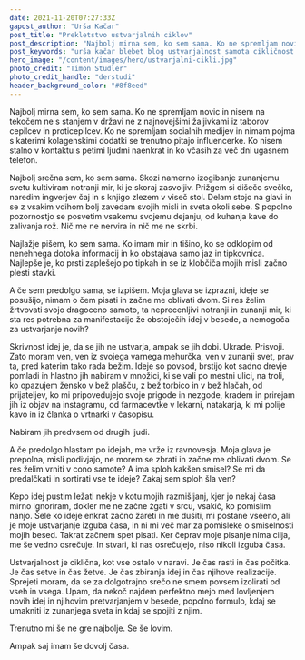 ```yaml
---
date: 2021-11-20T07:27:33Z
gapost_author: "Urša Kačar"
post_title: "Prekletstvo ustvarjalnih ciklov"
post_description: "Najbolj mirna sem, ko sem sama. Ko ne spremljam novic in nisem na tekočem ne s stanjem v državi ne z najnovejšimi žaljivkami iz taborov cepilcev in proticepilcev. Ko ne spremljam socialnih medijev in nimam pojma s katerimi kolagenskimi dodatki se trenutno pitajo influencerke. Ko nisem stalno v kontaktu s petimi ljudmi naenkrat in ko včasih za več dni ugasnem telefon."
post_keywords: "urša kačar blebet blog ustvarjalnost samota cikličnost pisanje ideje"
hero_image: "/content/images/hero/ustvarjalni-cikli.jpg"
photo_credit: "Timon Studler"
photo_credit_handle: "derstudi"
header_background_color: "#8f8eed"
---
```


Najbolj mirna sem, ko sem sama. Ko ne spremljam novic in nisem na tekočem ne s stanjem v državi ne z najnovejšimi žaljivkami iz taborov cepilcev in proticepilcev. Ko ne spremljam socialnih medijev in nimam pojma s katerimi kolagenskimi dodatki se trenutno pitajo influencerke. Ko nisem stalno v kontaktu s petimi ljudmi naenkrat in ko včasih za več dni ugasnem telefon.

Najbolj srečna sem, ko sem sama. Skozi namerno izogibanje zunanjemu svetu kultiviram notranji mir, ki je skoraj zasvoljiv. Prižgem si dišečo svečko, naredim ingverjev čaj in s knjigo zlezem v viseč stol. Delam stojo na glavi in se z vsakim vdihom bolj zavedam svojih misli in sveta okoli sebe. S popolno pozornostjo se posvetim vsakemu svojemu dejanju, od kuhanja kave do zalivanja rož. Nič me ne nervira in nič me ne skrbi.

Najlažje pišem, ko sem sama. Ko imam mir in tišino, ko se odklopim od nenehnega dotoka informacij in ko obstajava samo jaz in tipkovnica. Najlepše je, ko prsti zaplešejo po tipkah in se iz klobčiča mojih misli začno plesti stavki.

A če sem predolgo sama, se izpišem. Moja glava se izprazni, ideje se posušijo, nimam o čem pisati in začne me oblivati dvom. Si res želim žrtvovati svojo dragoceno samoto, ta neprecenljivi notranji in zunanji mir, ki sta res potrebna za manifestacijo že obstoječih idej v besede, a nemogoča za ustvarjanje novih?

Skrivnost idej je, da se jih ne ustvarja, ampak se jih dobi. Ukrade. Prisvoji. Zato moram ven, ven iz svojega varnega mehurčka, ven v zunanji svet, prav ta, pred katerim tako rada bežim. Ideje so povsod, brstijo kot sadno drevje pomladi in hlastno jih nabiram v množici, ki se vali po mestni ulici, na troli, ko opazujem žensko v bež plašču, z bež torbico in v bež hlačah, od prijateljev, ko mi pripovedujejo svoje prigode in nezgode, kradem in prirejam jih iz objav na instagramu, od farmacevtke v lekarni, natakarja, ki mi polije kavo in iz članka o vrtnarki v časopisu.

Nabiram jih predvsem od drugih ljudi.

A če predolgo hlastam po idejah, me vrže iz ravnovesja. Moja glava je prepolna, misli podivjajo, ne morem se zbrati in začne me oblivati dvom. Se res želim vrniti v cono samote? A ima sploh kakšen smisel? Se mi da predalčkati in sortirati vse te ideje? Zakaj sem sploh šla ven?

Kepo idej pustim ležati nekje v kotu mojih razmišljanj, kjer jo nekaj časa mirno ignoriram, dokler me ne začne žgati v srcu, vsakič, ko pomislim nanjo. Šele ko ideje enkrat začno žareti in me dušiti, mi postane vseeno, ali je moje ustvarjanje izguba časa, in ni mi več mar za pomisleke o smiselnosti mojih besed. Takrat začnem spet pisati. Ker čeprav moje pisanje nima cilja, me še vedno osrečuje. In stvari, ki nas osrečujejo, niso nikoli izguba časa.

Ustvarjalnost je ciklična, kot vse ostalo v naravi. Je čas rasti in čas počitka. Je čas setve in čas žetve. Je čas zbiranja idej in čas njihove realizacije. Sprejeti moram, da se za dolgotrajno srečo ne smem povsem izolirati od vseh in vsega. Upam, da nekoč najdem perfektno mejo med lovljenjem novih idej in njihovim pretvarjanjem v besede, popolno formulo, kdaj se umakniti iz zunanjega sveta in kdaj se spojiti z njim.

Trenutno mi še ne gre najbolje. Se še lovim.

Ampak saj imam še dovolj časa.
